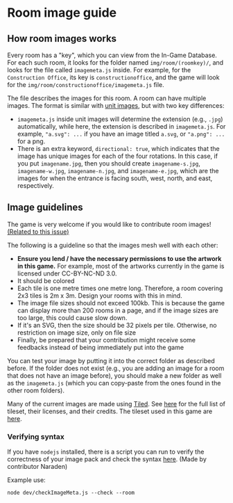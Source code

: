 # Room image guide

## How room images works

Every room has a "key", which you can view from the In-Game Database.
For each such room, it looks for the folder named
`img/room/(roomkey)/`, and looks for the file called `imagemeta.js` inside.
For example, for the `Construction Office`, its key is `constructionoffice`,
and the game will look for the `img/room/constructionoffice/imagemeta.js` file.

The file describes the images for this room. A room can have multiple images.
The format is similar with [unit images](docs/images.md), but with two key differences:

- `imagemeta.js` inside unit images will determine the extension (e.g., `.jpg`) automatically, while here, the extension is described in `imagemeta.js`.  For example, `"a.svg": ...` if you have an image titled `a.svg`, or `"a.png": ...` for a png.
- There is an extra keyword, `directional: true`, which indicates that the image has unique images for each of the four rotations. In this case, if you put `imagename.jpg`, then you should create `imagename-s.jpg`, `imagename-w.jpg`, `imagename-n.jpg`, and `imagename-e.jpg`, which are the images for when the entrance is facing south, west, north, and east, respectively.

## Image guidelines

The game is very welcome if you would like to contribute room images!
[(Related to this issue)](https://gitgud.io/darkofocdarko/fort-of-chains/-/issues/290)

The following is a guideline so that the images mesh well with each other:

- **Ensure you lend / have the necessary permissions to use the artwork in this game.**
For example, most of the artworks currently in the game is licensed under
CC-BY-NC-ND 3.0.
- It should be colored
- Each tile is one metre times one metre long. Therefore, a room covering 2x3 tiles
is 2m x 3m. Design your rooms with this in mind.
- The image file sizes should not exceed 100kb. This is because the game can display
more than 200 rooms in a page, and if the image sizes are too large, this could cause
slow down.
- If it's an SVG, then the size should be 32 pixels per tile. Otherwise, no restriction on
image size, only on file size
- Finally, be prepared that your contribution might receive some feedbacks instead of
being immediately put into the game

You can test your image by putting it into the correct folder as described before.
If the folder does not exist (e.g., you are adding an image for a room that does not have
an image before), you should make a new folder as well as the `imagemeta.js` (which you can
copy-paste from the ones found in the other room folders).

Many of the current images are made using [Tiled](https://www.mapeditor.org/).
See [here](https://gitgud.io/darkofocdarko/fort-of-chains/-/blob/master/docs/tileset_credits.md) for the full list of tileset, their licenses, and their credits.
The tileset used in this game are [here](docs/tilesets).

### Verifying syntax

If you have `nodejs` installed, there is a script you can run to verify 
the correctness of your image pack and check the syntax [here](https://gitgud.io/darkofocdarko/fort-of-chains/-/blob/master/dev/checkImageMetas.js). (Made by contributor Naraden)

Example use:

`node dev/checkImageMeta.js --check --room`

